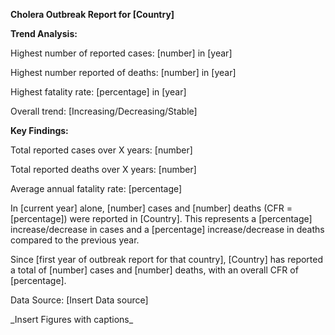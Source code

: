 **Cholera Outbreak Report for \[Country]**

**Trend Analysis:**

Highest number of reported cases: \[number] in \[year]

Highest number reported of deaths: \[number] in \[year]

Highest fatality rate: \[percentage] in \[year]

Overall trend: \[Increasing/Decreasing/Stable]

**Key Findings:**

Total reported cases over X years: \[number]

Total reported deaths over X years: \[number]

Average annual fatality rate: \[percentage]

In \[current year] alone, \[number] cases and \[number] deaths (CFR = \[percentage]) were reported in \[Country]. This represents a \[percentage] increase/decrease in cases and a \[percentage] increase/decrease in deaths compared to the previous year.

Since \[first year of outbreak report for that country], \[Country] has reported a total of \[number] cases and \[number] deaths, with an overall CFR of \[percentage].

Data Source: \[Insert Data source]

\_Insert Figures with captions\_

 

 

